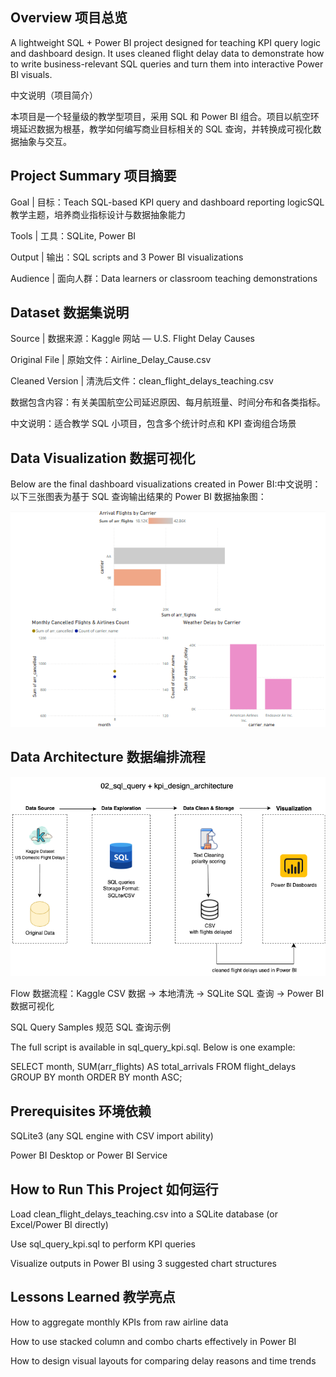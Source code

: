 ## Overview 项目总览

A lightweight SQL + Power BI project designed for teaching KPI query logic and dashboard design. It uses cleaned flight delay data to demonstrate how to write business-relevant SQL queries and turn them into interactive Power BI visuals.

中文说明（项目简介）

本项目是一个轻量级的教学型项目，采用 SQL 和 Power BI 组合。项目以航空环境延迟数据为根基，教学如何编写商业目标相关的 SQL 查询，并转换成可视化数据抽象与交互。

## Project Summary 项目摘要

Goal | 目标：Teach SQL-based KPI query and dashboard reporting logicSQL 教学主题，培养商业指标设计与数据抽象能力

Tools | 工具：SQLite, Power BI

Output | 输出：SQL scripts and 3 Power BI visualizations

Audience | 面向人群：Data learners or classroom teaching demonstrations

## Dataset 数据集说明

Source | 数据来源：Kaggle 网站 — U.S. Flight Delay Causes

Original File | 原始文件：Airline_Delay_Cause.csv

Cleaned Version | 清洗后文件：clean_flight_delays_teaching.csv

数据包含内容：有关美国航空公司延迟原因、每月航班量、时间分布和各类指标。

中文说明：适合教学 SQL 小项目，包含多个统计时点和 KPI 查询组合场景

## Data Visualization 数据可视化

Below are the final dashboard visualizations created in Power BI:中文说明：以下三张图表为基于 SQL 查询输出结果的 Power BI 数据抽象图：

![Power BI dashboard image](flight_kpi_dashboard_pbix.png)

## Data Architecture 数据编排流程

![Pipeline Diagram](sql_query_kpi_design_architecture.png)

Flow 数据流程：Kaggle CSV 数据 → 本地清洗 → SQLite SQL 查询 → Power BI 数据可视化

SQL Query Samples 规范 SQL 查询示例

The full script is available in sql_query_kpi.sql. Below is one example:

SELECT month, SUM(arr_flights) AS total_arrivals
FROM flight_delays
GROUP BY month
ORDER BY month ASC;

## Prerequisites 环境依赖

SQLite3 (any SQL engine with CSV import ability)

Power BI Desktop or Power BI Service

## How to Run This Project 如何运行

Load clean_flight_delays_teaching.csv into a SQLite database (or Excel/Power BI directly)

Use sql_query_kpi.sql to perform KPI queries

Visualize outputs in Power BI using 3 suggested chart structures

## Lessons Learned 教学亮点

How to aggregate monthly KPIs from raw airline data

How to use stacked column and combo charts effectively in Power BI

How to design visual layouts for comparing delay reasons and time trends
